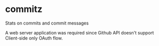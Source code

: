 commitz
=======

Stats on commits and commit messages

A web server application was required since Github API doesn't support Client-side only OAuth flow.


